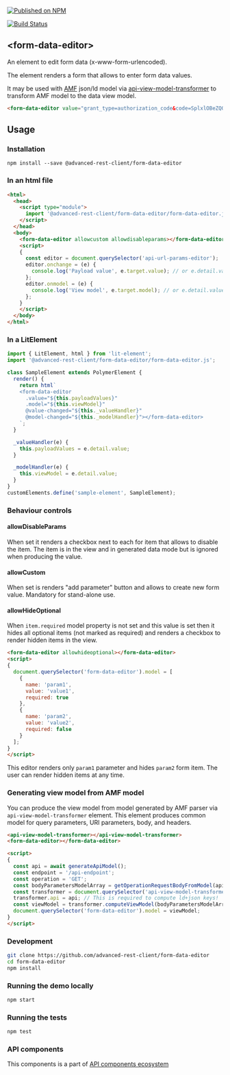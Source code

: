 [![Published on NPM](https://img.shields.io/npm/v/@advanced-rest-client/form-data-editor.svg)](https://www.npmjs.com/package/@advanced-rest-client/form-data-editor)

[![Build Status](https://travis-ci.org/advanced-rest-client/form-data-editor.svg?branch=stage)](https://travis-ci.org/advanced-rest-client/form-data-editor)

## &lt;form-data-editor&gt;

An element to edit form data (x-www-form-urlencoded).

The element renders a form that allows to enter form data values.

It may be used with [AMF](https://github.com/mulesoft/amf) json/ld model via [api-view-model-transformer](https://github.com/advanced-rest-client/api-view-model-transformer) to transform AMF model to the data view model.

```html
<form-data-editor value="grant_type=authorization_code&code=SplxlOBeZQQYbYS6WxSbIA&redirect_uri=https%3A%2F%2Fclient%2Eexample%2Ecom%2Fcb" allowcustom allowdisableparams allowhideoptional></form-data-editor>
```

## Usage

### Installation
```
npm install --save @advanced-rest-client/form-data-editor
```

### In an html file

```html
<html>
  <head>
    <script type="module">
      import '@advanced-rest-client/form-data-editor/form-data-editor.js';
    </script>
  </head>
  <body>
    <form-data-editor allowcustom allowdisableparams></form-data-editor>
    <script>
    {
      const editor = document.querySelector('api-url-params-editor');
      editor.onchange = (e) {
        console.log('Payload value', e.target.value); // or e.detail.value
      };
      editor.onmodel = (e) {
        console.log('View model', e.target.model); // or e.detail.value
      };
    }
    </script>
  </body>
</html>
```

### In a LitElement

```js
import { LitElement, html } from 'lit-element';
import '@advanced-rest-client/form-data-editor/form-data-editor.js';

class SampleElement extends PolymerElement {
  render() {
    return html`
    <form-data-editor
      .value="${this.payloadValues}"
      .model="${this.viewModel}"
      @value-changed="${this._valueHandler}"
      @model-changed="${this._modelHandler}"></form-data-editor>
    `;
  }

  _valueHandler(e) {
    this.payloadValues = e.detail.value;
  }

  _modelHandler(e) {
    this.viewModel = e.detail.value;
  }
}
customElements.define('sample-element', SampleElement);
```

### Behaviour controls

#### allowDisableParams

When set it renders a checkbox next to each for item that allows to disable the item.
The item is in the view and in generated data mode but is ignored when producing the value.

#### allowCustom

When set is renders "add parameter" button and allows to create new form value.
Mandatory for stand-alone use.

#### allowHideOptional

When `item.required` model property is not set and this value is set then it hides all optional items (not marked as required)
and renders a checkbox to render hidden items in the view.

```html
<form-data-editor allowhideoptional></form-data-editor>
<script>
{
  document.querySelector('form-data-editor').model = [
    {
      name: 'param1',
      value: 'value1',
      required: true
    },
    {
      name: 'param2',
      value: 'value2',
      required: false
    }
  ];
}
</script>
```

This editor renders only `param1` parameter and hides `param2` form item.
The user can render hidden items at any time.

### Generating view model from AMF model

You can produce the view model from model generated by AMF parser via `api-view-model-transformer` element.
This element produces common model for query parameters, URI parameters, body, and headers.

```html
<api-view-model-transformer></api-view-model-transformer>
<form-data-editor></form-data-editor>

<script>
{
  const api = await generateApiModel();
  const endpoint = '/api-endpoint';
  const operation = 'GET';
  const bodyParametersModelArray = getOperationRequestBodyFromModel(api, endpoint, operation); // some abstract method
  const transformer = document.querySelector('api-view-model-transformer');
  transformer.api = api; // This is required to compute ld+json keys!
  const viewModel = transformer.computeViewModel(bodyParametersModelArray);
  document.querySelector('form-data-editor').model = viewModel;
}
</script>
```

### Development

```sh
git clone https://github.com/advanced-rest-client/form-data-editor
cd form-data-editor
npm install
```

### Running the demo locally

```sh
npm start
```

### Running the tests
```sh
npm test
```

### API components

This components is a part of [API components ecosystem](https://elements.advancedrestclient.com/)
